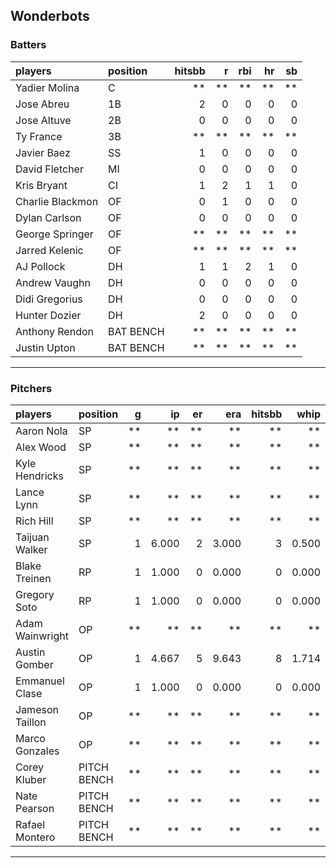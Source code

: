 ## Wonderbots

### Batters

 
|players          |position  | hitsbb|  r| rbi| hr| sb| 
|:----------------|:---------|------:|--:|---:|--:|--:| 
|Yadier Molina    |C         |     **| **|  **| **| **| 
|Jose Abreu       |1B        |      2|  0|   0|  0|  0| 
|Jose Altuve      |2B        |      0|  0|   0|  0|  0| 
|Ty France        |3B        |     **| **|  **| **| **| 
|Javier Baez      |SS        |      1|  0|   0|  0|  0| 
|David Fletcher   |MI        |      0|  0|   0|  0|  0| 
|Kris Bryant      |CI        |      1|  2|   1|  1|  0| 
|Charlie Blackmon |OF        |      0|  1|   0|  0|  0| 
|Dylan Carlson    |OF        |      0|  0|   0|  0|  0| 
|George Springer  |OF        |     **| **|  **| **| **| 
|Jarred Kelenic   |OF        |     **| **|  **| **| **| 
|AJ Pollock       |DH        |      1|  1|   2|  1|  0| 
|Andrew Vaughn    |DH        |      0|  0|   0|  0|  0| 
|Didi Gregorius   |DH        |      0|  0|   0|  0|  0| 
|Hunter Dozier    |DH        |      2|  0|   0|  0|  0| 
|Anthony Rendon   |BAT BENCH |     **| **|  **| **| **| 
|Justin Upton     |BAT BENCH |     **| **|  **| **| **| 

* * *

### Pitchers

 
|players         |position    |  g|    ip| er|   era| hitsbb|  whip| so|  w| sv| 
|:---------------|:-----------|--:|-----:|--:|-----:|------:|-----:|--:|--:|--:| 
|Aaron Nola      |SP          | **|    **| **|    **|     **|    **| **| **| **| 
|Alex Wood       |SP          | **|    **| **|    **|     **|    **| **| **| **| 
|Kyle Hendricks  |SP          | **|    **| **|    **|     **|    **| **| **| **| 
|Lance Lynn      |SP          | **|    **| **|    **|     **|    **| **| **| **| 
|Rich Hill       |SP          | **|    **| **|    **|     **|    **| **| **| **| 
|Taijuan Walker  |SP          |  1| 6.000|  2| 3.000|      3| 0.500|  3|  0|  0| 
|Blake Treinen   |RP          |  1| 1.000|  0| 0.000|      0| 0.000|  0|  0|  0| 
|Gregory Soto    |RP          |  1| 1.000|  0| 0.000|      0| 0.000|  1|  0|  0| 
|Adam Wainwright |OP          | **|    **| **|    **|     **|    **| **| **| **| 
|Austin Gomber   |OP          |  1| 4.667|  5| 9.643|      8| 1.714|  8|  0|  0| 
|Emmanuel Clase  |OP          |  1| 1.000|  0| 0.000|      0| 0.000|  1|  0|  0| 
|Jameson Taillon |OP          | **|    **| **|    **|     **|    **| **| **| **| 
|Marco Gonzales  |OP          | **|    **| **|    **|     **|    **| **| **| **| 
|Corey Kluber    |PITCH BENCH | **|    **| **|    **|     **|    **| **| **| **| 
|Nate Pearson    |PITCH BENCH | **|    **| **|    **|     **|    **| **| **| **| 
|Rafael Montero  |PITCH BENCH | **|    **| **|    **|     **|    **| **| **| **| 


* * *


